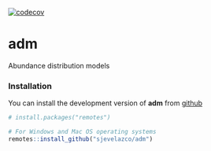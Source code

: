 [![codecov](https://codecov.io/github/sjevelazco/adm/graph/badge.svg?token=cKRmbNhn0A)](https://codecov.io/github/sjevelazco/adm)

# adm
Abundance distribution models

### Installation
You can install the development version of **adm** from
[github](https://github.com/sjevelazco/adm)


``` r
# install.packages("remotes")

# For Windows and Mac OS operating systems
remotes::install_github("sjevelazco/adm")
```
